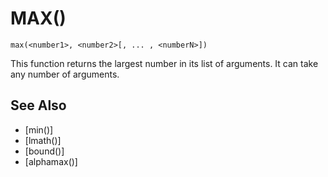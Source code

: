 # MAX()
`max(<number1>, <number2>[, ... , <numberN>])`

  This function returns the largest number in its list of arguments. It can take any number of arguments.


## See Also
- [min()]
- [lmath()]
- [bound()]
- [alphamax()]


